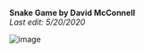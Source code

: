 **Snake Game by David McConnell**    
*Last edit: 5/20/2020*

![image](https://user-images.githubusercontent.com/59485598/82461095-a05a0680-9a7f-11ea-968c-b4016b05c530.png)
